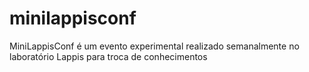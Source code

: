 # minilappisconf
MiniLappisConf é um evento experimental realizado semanalmente no laboratório Lappis para troca de conhecimentos
